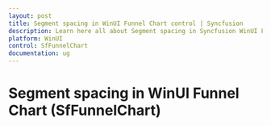 ```yaml
---
layout: post
title: Segment spacing in WinUI Funnel Chart control | Syncfusion
description: Learn here all about Segment spacing in Syncfusion WinUI Funnel Chart(SfFunnelChart) control with key features and more.
platform: WinUI
control: SfFunnelChart
documentation: ug
---
```


# Segment spacing in WinUI Funnel Chart (SfFunnelChart)

